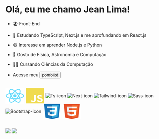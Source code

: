 # Olá, eu me chamo Jean Lima!
- 🏖️ Front-End
- 🌾 Estudando TypeScript, Next.js e me aprofundando em React.js
- 😄 Interesse em aprender Node.js e Python
- 🔭 Gosto de Física, Astronomia e Computação
- 👨‍💻 Cursando Ciências da Computação

- Acesse meu <a href="https://jeanlimaa.github.io" target="_blank"><button target="_blank">portfolio!</button></a>

<div style="display: inline_block"><br>
  <img align="center" alt="React-icon" height="50" width="60" src="https://raw.githubusercontent.com/devicons/devicon/master/icons/react/react-original.svg">
  <img align="center" alt="Js-icon" height="50" width="60" src="https://raw.githubusercontent.com/devicons/devicon/master/icons/javascript/javascript-plain.svg">
  <img align="center" alt="Ts-icon" height="50" width="60" src="https://cdn.jsdelivr.net/gh/devicons/devicon/icons/typescript/typescript-original.svg" />
     
  <img align="center" alt="Next-icon" height="50" width="60" src="https://cdn.jsdelivr.net/gh/devicons/devicon/icons/nextjs/nextjs-line.svg" />
  <img align="center" alt="Tailwind-icon" height="50" width="60" src="https://cdn.jsdelivr.net/gh/devicons/devicon/icons/tailwindcss/tailwindcss-plain.svg" />     
  <img align="center" alt="Sass-icon" height="50" width="60" src="https://cdn.jsdelivr.net/gh/devicons/devicon/icons/sass/sass-original.svg" />          
  <img align="center" alt="Bootstrap-icon" height="50" width="60" src="https://cdn.jsdelivr.net/gh/devicons/devicon/icons/bootstrap/bootstrap-plain-wordmark.svg" />        
  <img align="center" alt="Css-icon" height="50" width="60" src="https://raw.githubusercontent.com/devicons/devicon/master/icons/css3/css3-original.svg">
  <img align="center" alt="Html-icon" height="50" width="60" src="https://raw.githubusercontent.com/devicons/devicon/master/icons/html5/html5-original.svg">
</div>
  
  ##
 
<div> 
  <a href="https://www.linkedin.com/in/jeanlimaa" target="_blank"><img src="https://img.shields.io/badge/-LinkedIn-%230077B5?style=for-the-badge&logo=linkedin&logoColor=white" target="_blank"></a> 
  <a href = "mailto:jeansantoslima17@gmail.com"><img src="https://img.shields.io/badge/-Gmail-%23333?style=for-the-badge&logo=gmail&logoColor=white" target="_blank"></a>
</div>


<!--
**JeanLimaa/JeanLimaa** is a ✨ _special_ ✨ repository because its `README.md` (this file) appears on your GitHub profile.

Here are some ideas to get you started:

- 🔭 I’m currently working on ...
- 🌱 I’m currently learning ...
- 👯 I’m looking to collaborate on ...
- 🤔 I’m looking for help with ...
- 💬 Ask me about ...
- 📫 How to reach me: ...
- 😄 Pronouns: ...
- ⚡ Fun fact: ...
-->
